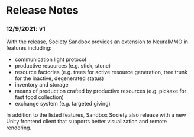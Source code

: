 # Release Notes

### 12/9/2021: v1
With the release, Society Sandbox provides an extension to NeuralMMO in features including:
- communication light protocol
- productive resources (e.g. stick, stone)
- resource factories (e.g. trees for active resource generation, tree trunk for the inactive, degenerated status)
- inventory and storage
- means of production crafted by productive resources (e.g. pickaxe for fast food collection)
- exchange system (e.g. targeted giving)

In addition to the listed features, Sandbox Society also release with a new Unity frontend client that supports better visualization and remote rendering.

